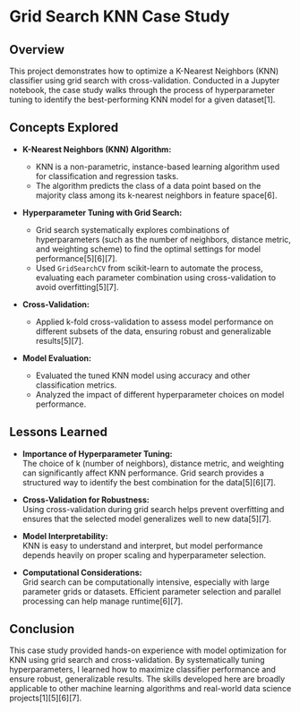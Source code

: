 # Grid Search KNN Case Study

## Overview

This project demonstrates how to optimize a K-Nearest Neighbors (KNN) classifier using grid search with cross-validation. Conducted in a Jupyter notebook, the case study walks through the process of hyperparameter tuning to identify the best-performing KNN model for a given dataset[1].

## Concepts Explored

- **K-Nearest Neighbors (KNN) Algorithm:**  
  - KNN is a non-parametric, instance-based learning algorithm used for classification and regression tasks.
  - The algorithm predicts the class of a data point based on the majority class among its k-nearest neighbors in feature space[6].

- **Hyperparameter Tuning with Grid Search:**  
  - Grid search systematically explores combinations of hyperparameters (such as the number of neighbors, distance metric, and weighting scheme) to find the optimal settings for model performance[5][6][7].
  - Used `GridSearchCV` from scikit-learn to automate the process, evaluating each parameter combination using cross-validation to avoid overfitting[5][7].

- **Cross-Validation:**  
  - Applied k-fold cross-validation to assess model performance on different subsets of the data, ensuring robust and generalizable results[5][7].

- **Model Evaluation:**  
  - Evaluated the tuned KNN model using accuracy and other classification metrics.
  - Analyzed the impact of different hyperparameter choices on model performance.

## Lessons Learned

- **Importance of Hyperparameter Tuning:**  
  The choice of k (number of neighbors), distance metric, and weighting can significantly affect KNN performance. Grid search provides a structured way to identify the best combination for the data[5][6][7].

- **Cross-Validation for Robustness:**  
  Using cross-validation during grid search helps prevent overfitting and ensures that the selected model generalizes well to new data[5][7].

- **Model Interpretability:**  
  KNN is easy to understand and interpret, but model performance depends heavily on proper scaling and hyperparameter selection.

- **Computational Considerations:**  
  Grid search can be computationally intensive, especially with large parameter grids or datasets. Efficient parameter selection and parallel processing can help manage runtime[6][7].

## Conclusion

This case study provided hands-on experience with model optimization for KNN using grid search and cross-validation. By systematically tuning hyperparameters, I learned how to maximize classifier performance and ensure robust, generalizable results. The skills developed here are broadly applicable to other machine learning algorithms and real-world data science projects[1][5][6][7].
